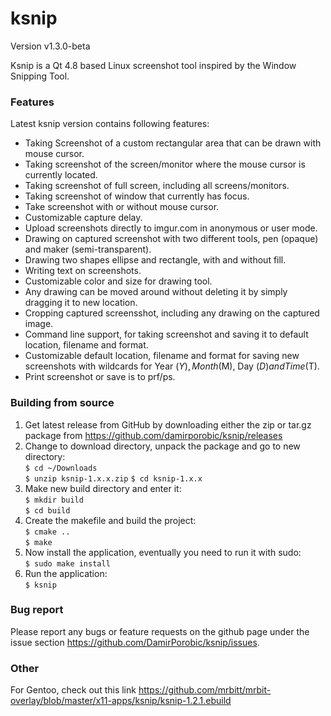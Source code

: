 # ksnip

Version v1.3.0-beta

Ksnip is a Qt 4.8 based Linux screenshot tool inspired by the Window Snipping Tool.

### Features
Latest ksnip version contains following features:
* Taking Screenshot of a custom rectangular area that can be drawn with mouse cursor.
* Taking screenshot of the screen/monitor where the mouse cursor is currently located.
* Taking screenshot of full screen, including all screens/monitors.
* Taking screenshot of window that currently has focus.
* Take screenshot with or without mouse cursor.
* Customizable capture delay.
* Upload screenshots directly to imgur.com in anonymous or user mode.
* Drawing on captured screenshot with two different tools, pen (opaque) and maker (semi-transparent).
* Drawing two shapes ellipse and rectangle, with and without fill.
* Writing text on screenshots.
* Customizable color and size for drawing tool.
* Any drawing can be moved around without deleting it by simply dragging it to new location.
* Cropping captured screensshot, including any drawing on the captured image.
* Command line support, for taking screenshot and saving it to default location, filename and format.
* Customizable default location, filename and format for saving new screenshots with wildcards for Year ($Y), Month ($M), Day ($D) and Time ($T).
* Print screenshot or save is to prf/ps.


### Building from source

1. Get latest release from GitHub by downloading either the zip or tar.gz package from https://github.com/damirporobic/ksnip/releases  
2. Change to download directory, unpack the package and go to new directory:  
    `$ cd ~/Downloads`    
    `$ unzip ksnip-1.x.x.zip`
    `$ cd ksnip-1.x.x`
3. Make new build directory and enter it:  
    `$ mkdir build`  
    `$ cd build`  
4. Create the makefile and build the project:  
    `$ cmake ..`  
    `$ make`  
5. Now install the application, eventually you need to run it with sudo:  
    `$ sudo make install`  
5. Run the application:  
    `$ ksnip`  


### Bug report
Please report any bugs or feature requests on the github page under the issue section https://github.com/DamirPorobic/ksnip/issues. 


### Other
For Gentoo, check out this link https://github.com/mrbitt/mrbit-overlay/blob/master/x11-apps/ksnip/ksnip-1.2.1.ebuild
